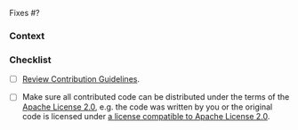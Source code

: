 <!-- The issue this PR addresses -->
<!-- Please reference the issue this PR solves -->
Fixes #?

### Context
<!-- What problem does this change address? -->
<!-- Link to relevant issues or discussions here -->

### Checklist
- [ ] [Review Contribution Guidelines](https://github.com/kordamp/naum/blob/master/CONTRIBUTING.adoc).
- [ ] Make sure all contributed code can be distributed under the terms of the 
      [Apache License 2.0](https://github.com/kordamp/naum/blob/master/LICENSE), e.g. the code was written by 
      you or the original code is licensed under [a license compatible to Apache License 2.0](https://apache.org/legal/resolved.html).

